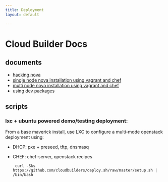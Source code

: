 ```yaml
---
title: Deployment
layout: default

---
```


# Cloud Builder Docs

## documents

 * [hacking nova](hacking-nova.html)
 * [single node nova installation using vagrant and chef](single-node-nova-installation-using-vagrant-and-chef.html)
 * [multi node nova installation using vagrant and chef](multi-node-nova-installation-using-vagrant-and-chef.html)
 * [using dev packages](using-dev-packages.html)

## scripts

### lxc + ubuntu powered demo/testing deployment:

From a base maverick install, use LXC to configure a multi-mode openstack deployment using:

 * DHCP: pxe + preseed, tftp, dnsmasq
 * CHEF: chef-server, openstack recipes

        curl -Sks https://github.com/cloudbuilders/deploy.sh/raw/master/setup.sh | /bin/bash


